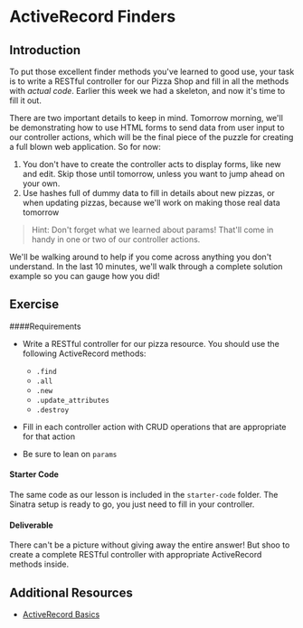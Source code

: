 # ActiveRecord Finders

## Introduction

To put those excellent finder methods you've learned to good use, your task is to write a RESTful controller for our Pizza Shop and fill in all the methods with _actual code_. Earlier this week we had a skeleton, and now it's time to fill it out.

There are two important details to keep in mind. Tomorrow morning, we'll be demonstrating how to use HTML forms to send data from user input to our controller actions, which will be the final piece of the puzzle for creating a full blown web application. So for now:

1. You don't have to create the controller acts to display forms, like new and edit. Skip those until tomorrow, unless you want to jump ahead on your own.
2. Use hashes full of dummy data to fill in details about new pizzas, or when updating pizzas, because we'll work on making those real data tomorrow

> Hint: Don't forget what we learned about params! That'll come in handy in one or two of our controller actions.

We'll be walking around to help if you come across anything you don't understand. In the last 10 minutes, we'll walk through a complete solution example so you can gauge how you did!

## Exercise

####Requirements

- Write a RESTful controller for our pizza resource.  You should use the following ActiveRecord methods:

  - ```.find```
  - ```.all```
  - ```.new```
  - ```.update_attributes```
  - ```.destroy```

- Fill in each controller action with CRUD operations that are appropriate for that action

- Be sure to lean on ```params```

#### Starter Code

The same code as our lesson is included in the `starter-code` folder. The Sinatra setup is ready to go, you just need to fill in your controller.

#### Deliverable

There can't be a picture without giving away the entire answer!  But shoo to create a complete RESTful controller with appropriate ActiveRecord methods inside.

## Additional Resources

- [ActiveRecord Basics](http://guides.rubyonrails.org/active_record_basics.html)
